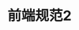 <!--
 * @Author: your name
 * @Date: 2020-04-18 17:07:02
 * @LastEditTime: 2020-04-18 17:07:10
 * @LastEditors: your name
 * @Description: In User Settings Edit
 * @FilePath: \frontEnd-specification\docs\specification\README.md
 -->
# 前端规范2